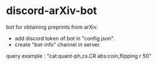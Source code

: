 # discord-arXiv-bot
bot for obtaining preprints from arXiv.

* add discord token of bot in "config.json".
* create "bot-info" channel in server.

query example : "cat:quant-ph,cs.CR abs:coin,flipping r 50"